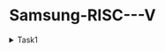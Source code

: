 # Samsung-RISC---V
<details>
  <summary>
    Task1
  </summary>
  <br>


![Screenshot 2025-01-06 161249](https://github.com/user-attachments/assets/a93518d3-d230-4d6b-a757-0815eadf841b)
![Screenshot 2025-01-06 231405](https://github.com/user-attachments/assets/ae4a6ca6-2b89-45a3-b4b1-4181d32f3736)

<details>
  <summary>
    Task2
  </summary>
  <br>
